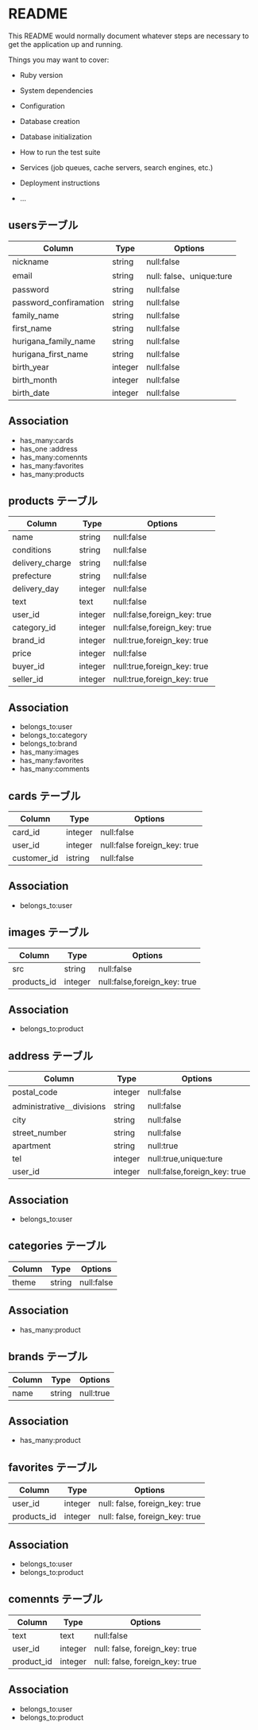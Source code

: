 # README

This README would normally document whatever steps are necessary to get the
application up and running.

Things you may want to cover:

* Ruby version

* System dependencies

* Configuration

* Database creation

* Database initialization

* How to run the test suite

* Services (job queues, cache servers, search engines, etc.)

* Deployment instructions

* ...


##  usersテーブル

|Column|Type|Options|
|------|----|-------|
|nickname|string|null:false|
|email|string|null: false、unique:ture|
|password|string|null:false|
|password_confiramation|string|null:false|
|family_name|string|null:false|
|first_name|string|null:false|
|hurigana_family_name|string|null:false|
|hurigana_first_name|string|null:false|
|birth_year|integer|null:false|
|birth_month|integer|null:false|
|birth_date|integer|null:false|


## Association
- has_many:cards
- has_one :address
- has_many:comennts
- has_many:favorites
- has_many:products


## products テーブル
|Column|Type|Options|
|------|----|-------|
|name|string|null:false|
|conditions|string|null:false|
|delivery_charge|string|null:false|
|prefecture|string|null:false|
|delivery_day|integer|null:false|
|text|text|null:false|
|user_id|integer|null:false,foreign_key: true|
|category_id|integer|null:false,foreign_key: true|
|brand_id|integer|null:true,foreign_key: true|
|price|integer|null:false|
|buyer_id|integer|null:true,foreign_key: true|
|seller_id|integer|null:true,foreign_key: true|


## Association
- belongs_to:user
- belongs_to:category
- belongs_to:brand
- has_many:images
- has_many:favorites
- has_many:comments


## cards テーブル
|Column|Type|Options|
|------|----|-------|
|card_id|integer|null:false|
|user_id|integer|null:false foreign_key: true|
|customer_id|istring|null:false|


## Association
- belongs_to:user


## images テーブル
|Column|Type|Options|
|------|----|-------|
|src|string|null:false|
|products_id|integer|null:false,foreign_key: true|

## Association
- belongs_to:product


## address テーブル
|Column|Type|Options|
|------|----|-------|
|postal_code|integer|null:false|
|administrative＿divisions|string|null:false|
|city|string|null:false|
|street_number|string|null:false|
|apartment|string|null:true|
|tel|integer|null:true,unique:ture|
|user_id|integer|null:false,foreign_key: true|

## Association
- belongs_to:user


## categories テーブル
|Column|Type|Options|
|------|----|-------|
|theme|string|null:false|

## Association
- has_many:product


## brands テーブル
|Column|Type|Options|
|------|----|-------|
|name|string|null:true|

## Association
- has_many:product


## favorites テーブル
|Column|Type|Options|
|------|----|-------|
|user_id|integer|null: false, foreign_key: true|
|products_id|integer|null: false, foreign_key: true|

## Association
- belongs_to:user
- belongs_to:product


## comennts テーブル
|Column|Type|Options|
|------|----|-------|
|text|text|null:false|
|user_id|integer|null: false, foreign_key: true|
|product_id|integer|null: false, foreign_key: true|

## Association
- belongs_to:user
- belongs_to:product
